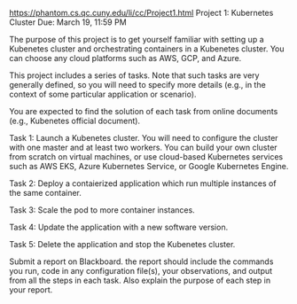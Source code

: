 https://phantom.cs.qc.cuny.edu/li/cc/Project1.html
Project 1: Kubernetes Cluster
Due: March 19, 11:59 PM

The purpose of this project is to get yourself familiar with setting up a Kubenetes cluster and orchestrating containers in a Kubenetes cluster. You can choose any cloud platforms such as AWS, GCP, and Azure.

This project includes a series of tasks. Note that such tasks are very generally defined, so you will need to specify more details (e.g., in the context of some particular application or scenario).

You are expected to find the solution of each task from online documents (e.g., Kubenetes official document). 

Task 1: Launch a Kubenetes cluster. You will need to configure the cluster with one master and at least two workers. You can build your own cluster from scratch on virtual machines, or use cloud-based Kubernetes services such as AWS EKS, Azure Kubernetes Service, or Google Kubernetes Engine.

Task 2: Deploy a contaierized application which run multiple instances of the same container.

Task 3: Scale the pod to more container instances.

Task 4: Update the application with a new software version.

Task 5: Delete the application and stop the Kubenetes cluster.

Submit a report on Blackboard. the report should include the commands you run, code in any configuration file(s), your observations, and output from all the steps in each task. Also explain the purpose of each step in your report.
